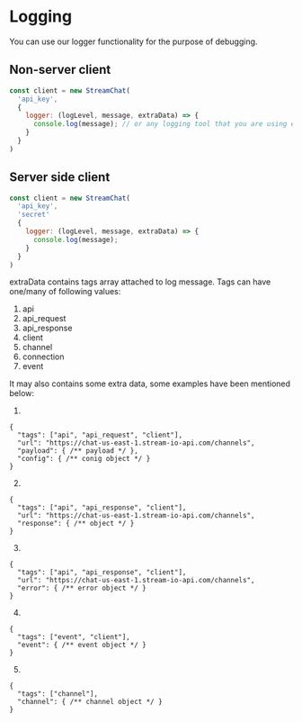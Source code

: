 # Logging

You can use our logger functionality for the purpose of debugging.

## Non-server client

```js
const client = new StreamChat(
  'api_key',
  {
    logger: (logLevel, message, extraData) => {
      console.log(message); // or any logging tool that you are using e.g. reactotron
    }
  }
)
```

## Server side client

```js
const client = new StreamChat(
  'api_key',
  'secret'
  {
    logger: (logLevel, message, extraData) => {
      console.log(message);
    }
  }
)
```

extraData contains tags array attached to log message. Tags can have one/many of following values:

1. api
2. api_request
3. api_response
4. client
5. channel
6. connection
7. event

It may also contains some extra data, some examples have been mentioned below:

1. 
  ```
  {
    "tags": ["api", "api_request", "client"],
    "url": "https://chat-us-east-1.stream-io-api.com/channels",
    "payload": { /** payload */ },
    "config": { /** conig object */ }
  }
  ```

2. 
  ```
  {
    "tags": ["api", "api_response", "client"],
    "url": "https://chat-us-east-1.stream-io-api.com/channels",
    "response": { /** object */ }
  }
  ```

3. 
  ```
  {
    "tags": ["api", "api_response", "client"],
    "url": "https://chat-us-east-1.stream-io-api.com/channels",
    "error": { /** error object */ }
  }
  ```

4. 
  ```
  {
    "tags": ["event", "client"],
    "event": { /** event object */ }
  }
  ```

5. 
  ```
  {
    "tags": ["channel"],
    "channel": { /** channel object */ }
  }
  ```
